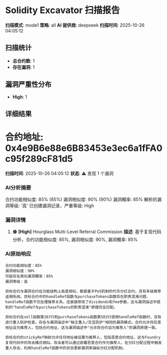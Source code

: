 # Solidity Excavator 扫描报告

**扫描模式**: mode1
**策略**: all
**AI 提供商**: deepseek
**扫描时间**: 2025-10-26 04:05:12

## 扫描统计

- **总合约数**: 1
- **存在漏洞**: 1

## 漏洞严重性分布

- **High**: 1

## 详细结果

# 合约地址: 0x4e9B6e88e6B83453e3ec6a1fFA0c95f289cF81d5

**扫描时间**: 2025-10-26 04:05:12
**状态**: ⚠️ 发现 1 个漏洞

### AI分析摘要

合约功能相似度: 85% (85%)
漏洞相似度: 90% (90%)
漏洞概率: 85%
解析的漏洞等级: '高'
已创建漏洞记录，严重等级: High


### 漏洞详情

1. 🟠 **[High]** Hourglass Multi-Level Referral Commission
   **描述**: 基于复现代码分析，合约功能相似度: 85%, 漏洞相似度: 90%, 漏洞概率: 85%

### AI原始响应

```
合约功能相似度：85%
漏洞相似度：90%
可能存在类似漏洞概率：85%
漏洞等级：高

目标合约与漏洞合约在功能结构上高度相似，都是基于PoS机制的代币分红合约，具有多级推荐返佣系统。目标合约中的handleRef函数与purchaseTokens函数存在职责混淆问题，handleRef函数不仅处理推荐关系，还直接修改了dividends和fee参数，这与漏洞描述中提到的"handleRef与purchaseTokens的职责混淆"原理完全匹配。

目标合约在sell函数第267行和purchaseTokens函数第583行调用handleRef函数时，没有进行重入防护检查，存在与漏洞描述中"缺乏重入/交互防护"相同的漏洞模式。合约允许将任意地址设为推荐人，包括合约地址，这与漏洞描述中"允许将合约设为推荐人"的漏洞原理一致。

目标合约的stickyRef映射允许任何地址被设置为推荐人，包括恶意合约地址，这与Foundry复现代码中的攻击模式相似。攻击者可以通过部署恶意合约作为推荐人，在分红分配过程中触发重入攻击，利用handleRef函数中的状态更新漏洞来操纵分红分配机制。
```

